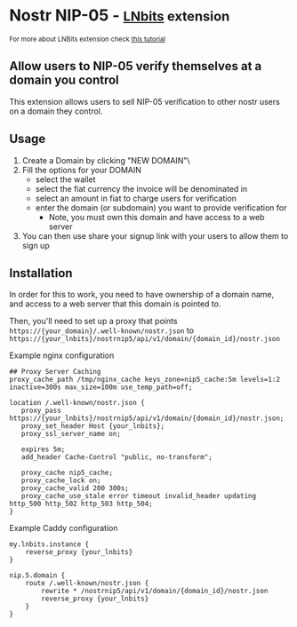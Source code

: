 # Nostr NIP-05 - <small>[LNbits](https://github.com/lnbits/lnbits) extension</small>

<small>For more about LNBits extension check [this tutorial](https://github.com/lnbits/lnbits/wiki/LNbits-Extensions)</small>

## Allow users to NIP-05 verify themselves at a domain you control

This extension allows users to sell NIP-05 verification to other nostr users on a domain they control.

## Usage

1. Create a Domain by clicking "NEW DOMAIN"\
2. Fill the options for your DOMAIN
   - select the wallet
   - select the fiat currency the invoice will be denominated in
   - select an amount in fiat to charge users for verification
   - enter the domain (or subdomain) you want to provide verification for
     - Note, you must own this domain and have access to a web server
3. You can then use share your signup link with your users to allow them to sign up

## Installation

In order for this to work, you need to have ownership of a domain name, and access to a web server that this domain is pointed to.

Then, you'll need to set up a proxy that points `https://{your_domain}/.well-known/nostr.json` to `https://{your_lnbits}/nostrnip5/api/v1/domain/{domain_id}/nostr.json`

Example nginx configuration

```
## Proxy Server Caching
proxy_cache_path /tmp/nginx_cache keys_zone=nip5_cache:5m levels=1:2 inactive=300s max_size=100m use_temp_path=off;

location /.well-known/nostr.json {
   proxy_pass https://{your_lnbits}/nostrnip5/api/v1/domain/{domain_id}/nostr.json;
   proxy_set_header Host {your_lnbits};
   proxy_ssl_server_name on;

   expires 5m;
   add_header Cache-Control "public, no-transform";

   proxy_cache nip5_cache;
   proxy_cache_lock on;
   proxy_cache_valid 200 300s;
   proxy_cache_use_stale error timeout invalid_header updating http_500 http_502 http_503 http_504;
}
```

Example Caddy configuration

```
my.lnbits.instance {
    reverse_proxy {your_lnbits}
}

nip.5.domain {
    route /.well-known/nostr.json {
        rewrite * /nostrnip5/api/v1/domain/{domain_id}/nostr.json
        reverse_proxy {your_lnbits}
    }
}
```
